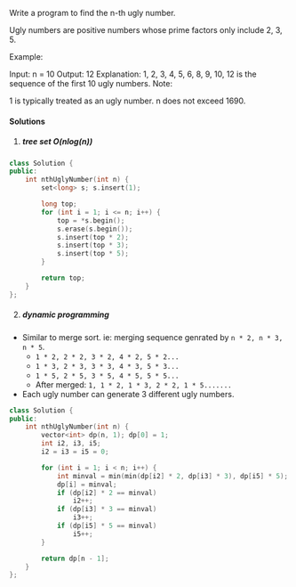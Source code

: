 Write a program to find the n-th ugly number.

Ugly numbers are positive numbers whose prime factors only include 2, 3, 5. 

Example:

Input: n = 10
Output: 12
Explanation: 1, 2, 3, 4, 5, 6, 8, 9, 10, 12 is the sequence of the first 10 ugly numbers.
Note:  

1 is typically treated as an ugly number.
n does not exceed 1690.



#### Solutions


1. ##### tree set O(nlog(n))


```c++
class Solution {
public:
    int nthUglyNumber(int n) {
        set<long> s; s.insert(1);

        long top;
        for (int i = 1; i <= n; i++) {
            top = *s.begin();
            s.erase(s.begin());
            s.insert(top * 2);
            s.insert(top * 3);
            s.insert(top * 5);
        }

        return top;
    }
};
```


2. ##### dynamic programming

- Similar to merge sort. ie: merging sequence genrated by `n * 2, n * 3, n * 5`.
    - `1 * 2, 2 * 2, 3 * 2, 4 * 2, 5 * 2...`
    - `1 * 3, 2 * 3, 3 * 3, 4 * 3, 5 * 3...`
    - `1 * 5, 2 * 5, 3 * 5, 4 * 5, 5 * 5...`
    - After merged: `1, 1 * 2, 1 * 3, 2 * 2, 1 * 5.......`
- Each ugly number can generate 3 different ugly numbers.

```c++
class Solution {
public:
    int nthUglyNumber(int n) {
        vector<int> dp(n, 1); dp[0] = 1;
        int i2, i3, i5;
        i2 = i3 = i5 = 0;

        for (int i = 1; i < n; i++) {
            int minval = min(min(dp[i2] * 2, dp[i3] * 3), dp[i5] * 5);
            dp[i] = minval;
            if (dp[i2] * 2 == minval)
                i2++;
            if (dp[i3] * 3 == minval)
                i3++;
            if (dp[i5] * 5 == minval)
                i5++;
        }

        return dp[n - 1];
    }
};
```